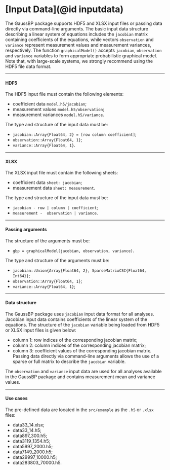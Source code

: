 # [Input Data](@id inputdata)

The GaussBP package supports HDF5 and XLSX input files or passing data directly via command-line arguments. The basic input data structure describing a linear system of equations includes the `jacobian` matrix containing coefficients of the equations, while vectors `observation` and `variance` represent measurement values and measurement variances, respectively. The function `graphicalModel()` accepts `jacobian`, `observation` and `variance` variables to form appropriate probabilistic graphical model. Note that, with large-scale systems, we strongly recommend using the HDF5 file data format.



---

#### HDF5
The HDF5 input file must contain the following elements:
- coefficient data `model.h5/jacobian`;
- measurement values `model.h5/observation`;
- measurement variances `model.h5/variance`.

The type and structure of the input data must be:
- `jacobian::Array{Float64, 2} = [row column coefficient]`;
- `observation::Array{Float64, 1}`;
- `variance::Array{Float64, 1}`.

---

#### XLSX
The XLSX input file must contain the following sheets:
- coefficient data `sheet: jacobian`;
- measurement data `sheet: measurement`.

The type and structure of the input data must be:
- `jacobian - row | column | coefficient`;
- `measurement -  observation | variance`.

---

#### Passing arguments
The structure of the arguments must be:
- `gbp = graphicalModel(jacobian, observation, variance)`.

The type and structure of the arguments must be:
  - `jacobian::Union{Array{Float64, 2}, SparseMatrixCSC{Float64, Int64}}`;
  - `observation::Array{Float64, 1}`;
  - `variance::Array{Float64, 1}`;
---

#### Data structure
The GaussBP package uses `jacobian` input data format for all analyses. Jacobian input data contains coefficients of the linear system of the equations. The structure of the `jacobian` variable being loaded from HDF5 or XLSX input files is given below:
- column 1: row indices of the corresponding jacobian matrix;
- column 2: column indices of the corresponding jacobian matrix;
- column 3: coefficient values of the corresponding jacobian matrix.
Passing data directly via command-line arguments allows the use of a sparse or full matrix to describe the `jacobian` variable.

The `observation` and `variance` input data are used for all analyses available in the GaussBP package and contains measurement mean and variance values.

---

#### Use cases
The pre-defined data are located in the `src/example` as the `.h5` or `.xlsx` files:
- data33_14.xlsx;
- data33_14.h5;
- data897_300.h5;
- data3119_1354.h5;
- data5997_2000.h5;
- data7149_2000.h5;
- data29997_10000.h5;
- data283803_70000.h5.
